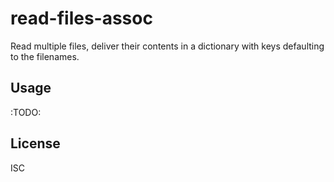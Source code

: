 ﻿
read-files-assoc
================
Read multiple files, deliver their contents in a dictionary with keys
defaulting to the filenames.


Usage
-----
:TODO:


License
-------
ISC
